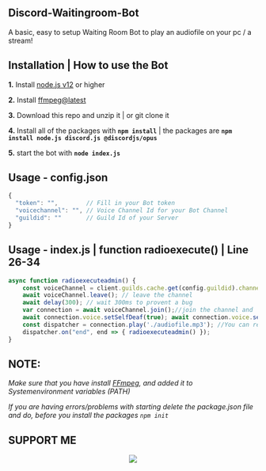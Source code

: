 ## Discord-Waitingroom-Bot

A basic, easy to setup Waiting Room Bot to play an audiofile on your pc / a stream!

## Installation | How to use the Bot

 **1.** Install [node.js v12](https://nodejs.org/api/cli.html#cli_unhandled_rejections_mode) or higher

 **2.** Install [ffmpeg@latest](https://ffmpeg.org) 

 **3.** Download this repo and unzip it    |    or git clone it
 
 **4.** Install all of the packages with **`npm install`**     |  the packages are   **`npm install node.js discord.js @discordjs/opus`**
 
 **5.** start the bot with **`node index.js`**

## Usage - config.json

```javascript
{
  "token": "",        // Fill in your Bot token
  "voicechannel": "", // Voice Channel Id for your Bot Channel
  "guildid": ""       // Guild Id of your Server
}
```

## Usage - index.js  | function radioexecute()  | Line 26-34

```javascript
async function radioexecuteadmin() {
    const voiceChannel = client.guilds.cache.get(config.guildid).channels.cache.get(config.voicechannel); //define the Voice Channel
    await voiceChannel.leave(); // leave the channel
    await delay(300); // wait 300ms to provent a bug
    var connection = await voiceChannel.join();//join the channel and
    await connection.voice.setSelfDeaf(true); await connection.voice.setDeaf(true); //selfdeaf
    const dispatcher = connection.play('./audiofile.mp3'); //You can replace the './audiofile.mp3' with any sort of Radio stream for example: 'https://streams.ilovemusic.de/iloveradio17.mp3'
    dispatcher.on("end", end => { radioexecuteadmin() });
}
```

## **NOTE:**

*Make sure that you have install [FFmpeg](https://ffmpeg.org), and added it to Systemenvironment variables (PATH)*

*If you are having errors/problems with starting delete the package.json file and do, before you install the packages `npm init`*

## SUPPORT ME

<div align="center">
            <a href="https://www.buymeacoffee.com/navaneethkm" target="_blank" style="display: inline-block;">
                <img
                    src="https://img.shields.io/badge/Donate-Buy%20Me%20A%20Coffee-orange.svg?style=flat-square" 
                    align="center"
                />
            </a></div>